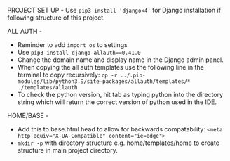 PROJECT SET UP -
Use `pip3 install 'django<4'` for Django installation if following structure of this project.

ALL AUTH -
* Reminder to add `import os` to settings
* Use `pip3 install django-allauth==0.41.0`
* Change the domain name and display name in the Django admin panel.
* When copying the all auth templates use the following line in the terminal to copy recursively:
`cp -r ../.pip-modules/lib/python3.9/site-packages/allauth/templates/* ./templates/allauth`
* To check the python version, hit tab as typing python into the directory string which will return the correct 
version of python used in the IDE.

HOME/BASE - 
* Add this to base.html head to allow for backwards compatability:
    `<meta http-equiv="X-UA-Compatible" content="ie=edge">`
* `mkdir -p` with directory structure e.g. home/templates/home to create structure in main project directory.